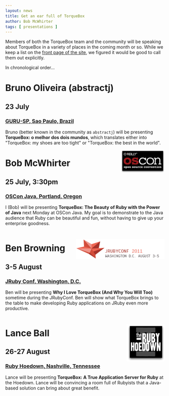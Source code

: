 ```yaml
---
layout: news
title: Get an ear full of TorqueBox
author: Bob McWhirter
tags: [ presentations ]
---
```


Members of both the TorqueBox team and the community will be speaking about 
TorqueBox in a variety of places in the coming month or so.  While we keep a
list on the [front page of the site](/), we figured it would be good to call
them out explicitly.

In chronological order...

# Bruno Oliveira (abstractj) 
## 23 July 
### [GURU-SP, Sao Paulo, Brazil](http://www.agendatech.com.br/eventos/tecnologia/2011/17-encontro-do-guru-sp)

Bruno (better known in the community as `abstractj`) will be presenting
**TorqueBox: o melhor dos dois mundos**, which translates either into
"TorqueBox: my shoes are too tight" or "TorqueBox: the best in the world".

<a href="http://www.oscon.com/oscon2011/public/schedule/detail/21063">
  <img src="/images/events/osconjava2011.png" style="width: 140px; float: right;"/>
</a>

# Bob McWhirter
## 25 July, 3:30pm
### [OSCon Java, Portland, Oregon](http://www.oscon.com/oscon2011/public/schedule/detail/21063)

I (Bob) will be presenting **TorqueBox: The Beauty of Ruby with the Power of Java**
next Monday at OSCon Java.  My goal is to demonstrate to the Java audience that 
Ruby can be beautiful and fun, without having to give up your enterprise goodness.

<div style="clear: right; margin-bottom: 2em;"></div>



<a href="http://jrubyconf.com/">
  <img src="/images/events/jrubyconf.png" style="width: 280px; float: right;"/>
</a>

# Ben Browning
## 3-5 August
### [JRuby Conf, Washington, D.C.](http://jrubyconf.com/)

Ben will be presenting **Why I Love TorqueBox (And Why You Will Too)** sometime
during the JRubyConf.  Ben will show what TorqueBox brings to the table to 
make developing Ruby applications on JRuby even more productive.

<div style="clear: right; margin-bottom: 2em;"></div>



<a href="http://rubyhoedown.com/">
  <img src="/images/events/hoedown2011.png" style="width: 120px; float: right;"/>
</a>

# Lance Ball
## 26-27 August 
### [Ruby Hoedown, Nashville, Tennessee](http://rubyhoedown.com/)

Lance will be presenting **TorqueBox: A True Application Server for Ruby** at
the Hoedown.  Lance will be convincing a room full of Rubyists that a Java-based
solution can bring about great benefit.

<div style="clear: right; margin-bottom: 2em;"></div>
